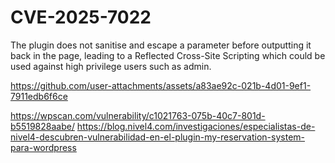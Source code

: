 # CVE-2025-7022

The plugin does not sanitise and escape a parameter before outputting it back in the page, leading to a Reflected Cross-Site Scripting which could be used against high privilege users such as admin.

https://github.com/user-attachments/assets/a83ae92c-021b-4d01-9ef1-7911edb6f6ce

https://wpscan.com/vulnerability/c1021763-075b-40c7-801d-b5519828aabe/
https://blog.nivel4.com/investigaciones/especialistas-de-nivel4-descubren-vulnerabilidad-en-el-plugin-my-reservation-system-para-wordpress
